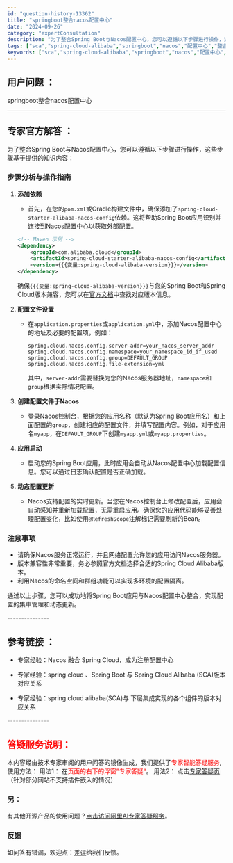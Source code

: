 ```yaml
---
id: "question-history-13362"
title: "springboot整合nacos配置中心"
date: "2024-09-26"
category: "expertConsultation"
description: "为了整合Spring Boot与Nacos配置中心，您可以遵循以下步骤进行操作，这些步骤基于提供的知识内容：### 步骤分析与操作指南1. **添加依赖**   - 首先，在您的`pom.xml`或Gradle构建文件中，确保添加了`spring-cloud-starter-alibaba-naco"
tags: ["sca","spring-cloud-alibaba","springboot","nacos","配置中心","整合"]
keywords: ["sca","spring-cloud-alibaba","springboot","nacos","配置中心","整合"]
---
```


## 用户问题 ： 
 springboot整合nacos配置中心  

---------------
## 专家官方解答 ：

为了整合Spring Boot与Nacos配置中心，您可以遵循以下步骤进行操作，这些步骤基于提供的知识内容：

### 步骤分析与操作指南

1. **添加依赖**
   - 首先，在您的`pom.xml`或Gradle构建文件中，确保添加了`spring-cloud-starter-alibaba-nacos-config`依赖。这将帮助Spring Boot应用识别并连接到Nacos配置中心以获取外部配置。

    ```xml
    <!-- Maven 示例 -->
    <dependency>
        <groupId>com.alibaba.cloud</groupId>
        <artifactId>spring-cloud-starter-alibaba-nacos-config</artifactId>
        <version>{{{变量:spring-cloud-alibaba-version}}}</version>
    </dependency>
    ```
    确保`{{{变量:spring-cloud-alibaba-version}}}`与您的Spring Boot和Spring Cloud版本兼容，您可以在[官方文档](https://sca.aliyun.com/docs/2023/overview/version-explain/)中查找对应版本信息。

2. **配置文件设置**
   - 在`application.properties`或`application.yml`中，添加Nacos配置中心的地址及必要的配置项，例如：
     ```properties
     spring.cloud.nacos.config.server-addr=your_nacos_server_addr
     spring.cloud.nacos.config.namespace=your_namespace_id_if_used
     spring.cloud.nacos.config.group=DEFAULT_GROUP
     spring.cloud.nacos.config.file-extension=yml
     ```
     其中，`server-addr`需要替换为您的Nacos服务器地址，`namespace`和`group`根据实际情况配置。

3. **创建配置文件于Nacos**
   - 登录Nacos控制台，根据您的应用名称（默认为Spring Boot应用名）和上面配置的`group`，创建相应的配置文件，并填写配置内容。例如，对于应用名`myapp`，在`DEFAULT_GROUP`下创建`myapp.yml`或`myapp.properties`。

4. **应用启动**
   - 启动您的Spring Boot应用，此时应用会自动从Nacos配置中心加载配置信息。您可以通过日志确认配置是否正确加载。

5. **动态配置更新**
   - Nacos支持配置的实时更新。当您在Nacos控制台上修改配置后，应用会自动感知并重新加载配置，无需重启应用。确保您的应用代码能够妥善处理配置变化，比如使用`@RefreshScope`注解标记需要刷新的Bean。

### 注意事项
- 请确保Nacos服务正常运行，并且网络配置允许您的应用访问Nacos服务器。
- 版本兼容性非常重要，务必参照官方文档选择合适的Spring Cloud Alibaba版本。
- 利用Nacos的命名空间和群组功能可以实现多环境的配置隔离。

通过以上步骤，您可以成功地将Spring Boot应用与Nacos配置中心整合，实现配置的集中管理和动态更新。


<font color="#949494">---------------</font> 


## 参考链接 ：

* 专家经验：Nacos 融合 Spring Cloud，成为注册配置中心 
 
 * 专家经验：spring cloud 、Spring Boot 与 Spring Cloud Alibaba (SCA)版本对应关系 
 
 * 专家经验：spring cloud alibaba(SCA)与 下层集成实现的各个组件的版本对应关系 


 <font color="#949494">---------------</font> 
 


## <font color="#FF0000">答疑服务说明：</font> 

本内容经由技术专家审阅的用户问答的镜像生成，我们提供了<font color="#FF0000">专家智能答疑服务</font>,使用方法：
用法1： 在<font color="#FF0000">页面的右下的浮窗”专家答疑“</font>。
用法2： 点击[专家答疑页](https://answer.opensource.alibaba.com/docs/intro)（针对部分网站不支持插件嵌入的情况）
### 另：


有其他开源产品的使用问题？[点击访问阿里AI专家答疑服务](https://answer.opensource.alibaba.com/docs/intro)。
### 反馈
如问答有错漏，欢迎点：[差评](https://ai.nacos.io/user/feedbackByEnhancerGradePOJOID?enhancerGradePOJOId=13365)给我们反馈。
